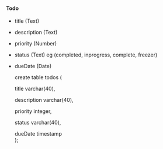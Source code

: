 #### Todo
* title (Text)
* description (Text)
* priority (Number)
* status (Text) eg (completed, inprogress, complete, freezer)
* dueDate (Date)


    create table todos (

    title varchar(40),

    description varchar(40),

    priority integer, 

    status varchar(40), 

    dueDate timestamp  
    );
